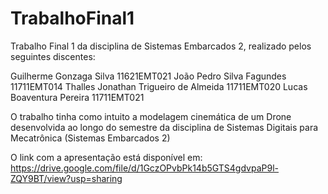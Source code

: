 # TrabalhoFinal1
 
Trabalho Final 1 da disciplina de Sistemas Embarcados 2, realizado pelos seguintes discentes:

Guilherme Gonzaga Silva 						11621EMT021
João Pedro Silva Fagundes						11711EMT014
Thalles Jonathan Trigueiro de Almeida			11711EMT020
Lucas Boaventura Pereira	  					11711EMT021

O trabalho tinha como intuito a modelagem cinemática de um Drone desenvolvida ao longo do semestre da disciplina de Sistemas Digitais para Mecatrônica (Sistemas Embarcados 2)

O link com a apresentação está disponível em: https://drive.google.com/file/d/1GczOPvbPk14b5GTS4gdvpaP9l-ZQY9BT/view?usp=sharing
